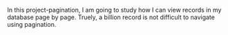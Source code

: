 In this project-pagination, I am going to study how I can view records
in my database page by page. Truely, a billion record is not difficult
to navigate using pagination.
